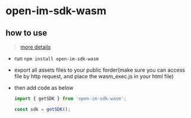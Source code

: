 # open-im-sdk-wasm

## how to use

> [more details]()

- run `npm install open-im-sdk-wasm`
- export all assets files to your public forder(make sure you can access file by http request, and place the wasm_exec.js in your html file)
- then add code as below

  ```typescript
  import { getSDK } from 'open-im-sdk-wasm';

  const sdk = getSDK();
  ```
